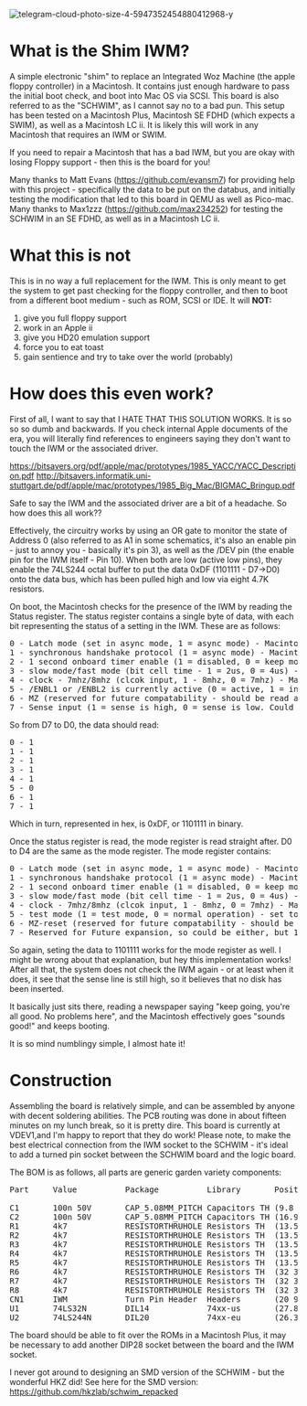 
![telegram-cloud-photo-size-4-5947352454880412968-y](https://github.com/user-attachments/assets/80b29d71-7c9d-4a58-96a5-6ca927554258)

# What is the Shim IWM?

A simple electronic "shim" to replace an Integrated Woz Machine (the apple floppy controller) in a Macintosh. It contains just enough hardware to pass the initial boot check, and boot into Mac OS via SCSI. This board is also referred to as the "SCHWIM", as I cannot say no to a bad pun.
This setup has been tested on a Macintosh Plus, Macintosh SE FDHD (which expects a SWIM), as well as a Macintosh LC ii. It is likely this will work in any Macintosh that requires an IWM or SWIM.

If you need to repair a Macintosh that has a bad IWM, but you are okay with losing Floppy support - then this is the board for you!

Many thanks to Matt Evans (https://github.com/evansm7) for providing help with this project - specifically the data to be put on the databus, and initially testing the modification that led to this board in QEMU as well as Pico-mac.
Many thanks to Max1zzz (https://github.com/max234252) for testing the SCHWIM in an SE FDHD, as well as in a Macintosh LC ii. 

# What this is not

This is in no way a full replacement for the IWM. This is only meant to get the system to get past checking for the floppy controller, and then to boot from a different boot medium - such as ROM, SCSI or IDE. 
It will **NOT:**
1) give you full floppy support
2) work in an Apple ii
3) give you HD20 emulation support
4) force you to eat toast
5) gain sentience and try to take over the world (probably)

# How does this even work? 

First of all, I want to say that I HATE THAT THIS SOLUTION WORKS. 
It is so so so dumb and backwards. If you check internal Apple documents of the era, you will literally find references to engineers saying they don't want to touch the IWM or the associated driver. 

https://bitsavers.org/pdf/apple/mac/prototypes/1985_YACC/YACC_Description.pdf
http://bitsavers.informatik.uni-stuttgart.de/pdf/apple/mac/prototypes/1985_Big_Mac/BIGMAC_Bringup.pdf

Safe to say the IWM and the associated driver are a bit of a headache. 
So how does this all work??

Effectively, the circuitry works by using an OR gate to monitor the state of Address 0 (also referred to as A1 in some schematics, it's also an enable pin - just to annoy you - basically it's pin 3), as well as the /DEV pin (the enable pin for the IWM itself - Pin 10). When both are low (active low pins), they enable the 74LS244 octal buffer to put the data 0xDF (1101111 - D7->D0) onto the data bus, which has been pulled high and low via eight 4.7K resistors. 

On boot, the Macintosh checks for the presence of the IWM by reading the Status register. 
The status register contains a single byte of data, with each bit representing the status of a setting in the IWM. These are as follows: 

<pre>
0 - Latch mode (set in async mode, 1 = async mode) - Macintosh is async, so set to 1
1 - synchronous handshake protocol (1 = async mode) - Macintosh is async, so set to 1 again
2 - 1 second onboard timer enable (1 = disabled, 0 = keep motor on for 1 second) - timer disabled, set to 1
3 - slow mode/fast mode (bit cell time - 1 = 2us, 0 = 4us) - bit sel is 2us in a Macintosh 
4 - clock - 7mhz/8mhz (clcok input, 1 - 8mhz, 0 = 7mhz) - Macintosh clock is 8mhz, set to 1
5 - /ENBL1 or /ENBL2 is currently active (0 = active, 1 = inactive) - IWM is enabled, set to 0
6 - MZ (reserved for future compatability - should be read as 0, but 1 apparently works) - set to 1, could be 0?
7 - Sense input (1 = sense is high, 0 = sense is low. Could be either, but 1 works) - set to 1, but could be 0?
</pre>

So from  D7 to D0, the data should read:
<pre>
0 - 1
1 - 1
2 - 1
3 - 1
4 - 1
5 - 0
6 - 1
7 - 1
</pre>


Which in turn, represented in hex, is 0xDF, or 1101111 in binary.

Once the status register is read, the mode register is read straight after. D0 to D4 are the same as the mode register. The mode register contains: 

<pre>
0 - Latch mode (set in async mode, 1 = async mode) - Macintosh is async, so set to 1
1 - synchronous handshake protocol (1 = async mode) - Macintosh is async, so set to 1 again
2 - 1 second onboard timer enable (1 = disabled, 0 = keep motor on for 1 second) - timer disabled, set to 1
3 - slow mode/fast mode (bit cell time - 1 = 2us, 0 = 4us) - bit sel is 2us in a Macintosh 
4 - clock - 7mhz/8mhz (clcok input, 1 - 8mhz, 0 = 7mhz) - Macintosh clock is 8mhz, set to 1
5 - test mode (1 = test mode, 0 = normal operation) - set to normal operation - 0
6 - MZ-reset (reserved for future compatability - should be read as 0, but 1 apparently works) - set to 1, could be 0?
7 - Reserved for Future expansion, so could be either, but 1 works - set to 1, but could be 0?
</pre>

So again, seting the data to 1101111 works for the mode register as well. I might be wrong about that explanation, but hey this implementation works!
After all that, the system does not check the IWM again - or at least when it does, it see that the sense line is still high, so it believes that no disk has been inserted. 

It basically just sits there, reading a newspaper saying "keep going, you're all good. No problems here", and the Macintosh effectively goes "sounds good!" and keeps booting. 

It is so mind numblingy simple, I almost hate it!

# Construction

Assembling the board is relatively simple, and can be assembled by anyone with decent soldering abilities. The PCB routing was done in about fifteen minutes on my lunch break, so it is pretty dire. This board is currently at VDEV1,and I'm happy to report that they do work! Please note, to make the best electrical connection from the IWM socket to the SCHWIM - it's ideal to add a turned pin socket between the SCHWIM board and the logic board.

The BOM is as follows, all parts are generic garden variety components:

<pre>
Part     Value          Package          Library       Position (mm)         Orientation

C1       100n 50V       CAP_5.08MM_PITCH Capacitors TH (9.8 6.9)             R180
C2       100n 50V       CAP_5.08MM_PITCH Capacitors TH (16.9 21.7)           R180
R1       4k7            RESISTORTHRUHOLE Resistors TH  (13.5 20.6)           R180
R2       4k7            RESISTORTHRUHOLE Resistors TH  (13.5 24.1)           R180
R3       4k7            RESISTORTHRUHOLE Resistors TH  (13.5 27.6)           R180
R4       4k7            RESISTORTHRUHOLE Resistors TH  (13.5 31.1)           R180
R5       4k7            RESISTORTHRUHOLE Resistors TH  (13.5 34.6)           R180
R6       4k7            RESISTORTHRUHOLE Resistors TH  (32 34.1)             R180
R7       4k7            RESISTORTHRUHOLE Resistors TH  (32 37.1)             R180
R8       4k7            RESISTORTHRUHOLE Resistors TH  (32 31.1)             R180
CN1      IWM            Turn Pin Header  Headers       (20 9.6)              R0
U1       74LS32N        DIL14            74xx-us       (27.88 24.19)         R0
U2       74LS244N       DIL20            74xx-eu       (26.3 9.6)            R0
</pre>

The board should be able to fit over the ROMs in a Macintosh Plus, it may be necessary to add another DIP28 socket between the board and the IWM socket. 

I never got around to designing an SMD version of the SCHWIM - but the wonderful HKZ did!
See here for the SMD version:
https://github.com/hkzlab/schwim_repacked
